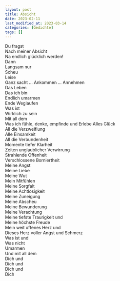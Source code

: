 ```yaml
---
layout: post
title: Absicht
date: 2023-02-11
last_modified_at: 2023-03-14
categories: [Gedichte]
tags: []
---
```


Du fragst  
Nach meiner Absicht  
Na endlich glücklich werden!  
Dann  
Langsam nur  
Scheu  
Leise  
Ganz sacht ... Ankommen ... Annehmen  
Das Leben  
Das ich bin  
Endlich umarmen  
Ende Weglaufen  
Was ist  
Wirklich zu sein  
Mit all dem  
Was ich fühle, denke, empfinde und
Erlebe 
Alles Glück  
All die Verzweiflung  
Alle Einsamkeit  
All die Verbundenheit  
Momente tiefer Klarheit  
Zeiten unglaublicher Verwirrung  
Strahlende Offenheit  
Verschlossene Borniertheit  
Meine Angst  
Meine Liebe  
Meine Wut  
Mein Mitfühlen  
Meine Sorgfalt  
Meine Achtlosigkeit  
Meine Zuneigung  
Meine Abscheu  
Meine Bewunderung  
Meine Verachtung  
Meine tiefste Traurigkeit und  
Meine höchste Freude  
Mein weit offenes Herz und  
Dieses Herz voller Angst und Schmerz  
Was ist und  
Was nicht  
Umarmen  
Und mit all dem  
Dich und  
Dich und  
Dich und  
Dich